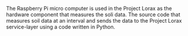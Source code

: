 The Raspberry Pi micro computer is used in the Project Lorax as the hardware component that measures the soli data. 
The source code that measures soil data at an interval and sends the data to the Project Lorax service-layer using a code written in Python. 
